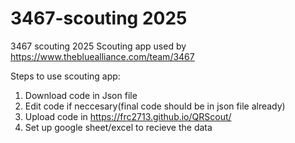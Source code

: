 # 3467-scouting 2025
3467 scouting 2025
Scouting app used by https://www.thebluealliance.com/team/3467 

Steps to use scouting app:
1. Download code in Json file
2. Edit code if neccesary(final code should be in json file already)
3. Upload code in https://frc2713.github.io/QRScout/
4. Set up google sheet/excel to recieve the data
